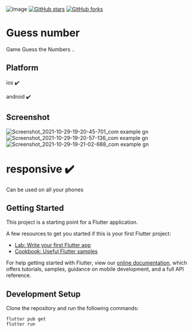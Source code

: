![Image](https://devimages-cdn.apple.com/wwdc-services/articles/images/DADAF991-18A5-4C7B-BBFF-74AD2332375A/2048.jpeg)
[![GitHub stars](https://img.shields.io/github/stars/iampawan/FlutterExampleApps.svg?style=social&label=Star)](https://github.com/amirziyacode)
[![GitHub forks](https://img.shields.io/github/forks/iampawan/FlutterExampleApps.svg?style=social&label=Fork)](https://github.com/amirziyacode?tab=repositories)

# Guess number 

Game Guess the Numbers ..

## Platform

ios ✔️

android ✔️

## Screenshot
![Screenshot_2021-10-29-19-20-45-701_com example gn](https://user-images.githubusercontent.com/75315732/139465630-bf7ea7b0-d8cb-44f1-be09-6c5851edd4b1.jpg)
![Screenshot_2021-10-29-19-20-57-136_com example gn](https://user-images.githubusercontent.com/75315732/139465701-ca7de143-915a-46c7-bc68-6dccf5d0f61e.jpg)
![Screenshot_2021-10-29-19-21-02-688_com example gn](https://user-images.githubusercontent.com/75315732/139465715-ee665e11-7d75-4f12-9f96-869d11148332.jpg)



# responsive ✔️

Can be used on all your phones

## Getting Started

This project is a starting point for a Flutter application.

A few resources to get you started if this is your first Flutter project:

- [Lab: Write your first Flutter app](https://flutter.dev/docs/get-started/codelab)
- [Cookbook: Useful Flutter samples](https://flutter.dev/docs/cookbook)

For help getting started with Flutter, view our
[online documentation](https://flutter.dev/docs), which offers tutorials,
samples, guidance on mobile development, and a full API reference.


## Development Setup
Clone the repository and run the following commands:
```
flutter pub get
flutter run
```



